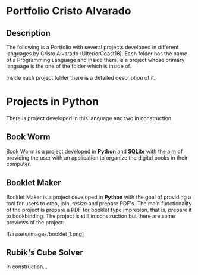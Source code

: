 # Portfolio Cristo Alvarado

## Description

The following is a Portfolio with several projects developed in different languages by Cristo Alvarado (UlteriorCoast18). Each folder has the name of a Programming Language and inside them, is a project whose primary language is the one of the folder which is inside of.

Inside each project folder there is a detailed description of it.

# Projects in Python

There is project developed in this language and two in construction.

## Book Worm

Book Worm is a project developed in **Python** and **SQLite** with the aim of providing the user with an application to organize the digital books in their computer.

## Booklet Maker

Booklet Maker is a project developed in **Python** with the goal of providing a tool for users to crop, join, resize and prepare PDF's. The main functionality of the project is prepare a PDF for booklet type impresion, that is, prepare it to bookbinding. The project is still in construction but there are some previews of the project:

![/assets/images/booklet_1.png]


## Rubik's Cube Solver

In construction...
